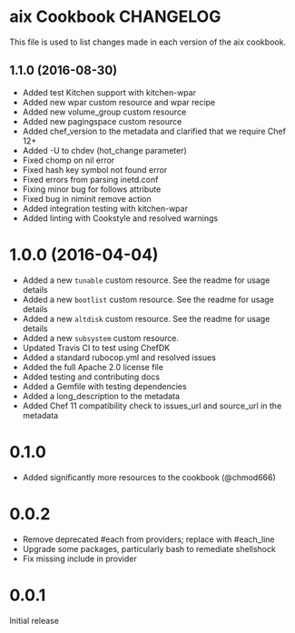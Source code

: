 # aix Cookbook CHANGELOG

This file is used to list changes made in each version of the aix cookbook.

## 1.1.0 (2016-08-30)

- Added test Kitchen support with kitchen-wpar
- Added new wpar custom resource and wpar recipe
- Added new volume_group custom resource
- Added new pagingspace custom resource
- Added chef_version to the metadata and clarified that we require Chef 12+
- Added -U to chdev (hot_change parameter)
- Fixed chomp on nil error
- Fixed hash key symbol not found error
- Fixed errors from parsing inetd.conf
- Fixing minor bug for follows attribute
- Fixed bug in niminit remove action
- Added integration testing with kitchen-wpar
- Added linting with Cookstyle and resolved warnings

# 1.0.0 (2016-04-04)

- Added a new `tunable` custom resource. See the readme for usage details
- Added a new `bootlist` custom resource. See the readme for usage details
- Added a new `altdisk` custom resource. See the readme for usage details
- Added a new `subsystem` custom resource.
- Updated Travis CI to test using ChefDK
- Added a standard rubocop.yml and resolved issues
- Added the full Apache 2.0 license file
- Added testing and contributing docs
- Added a Gemfile with testing dependencies
- Added a long_description to the metadata
- Added Chef 11 compatibility check to issues_url and source_url in the metadata

# 0.1.0

- Added significantly more resources to the cookbook (@chmod666)

# 0.0.2

- Remove deprecated #each from providers; replace with #each_line
- Upgrade some packages, particularly bash to remediate shellshock
- Fix missing include in provider

# 0.0.1

Initial release
